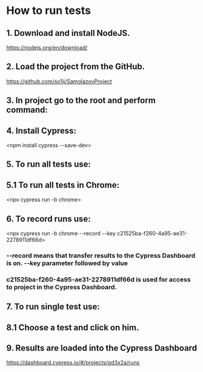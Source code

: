 #  How to run tests

## 1. Download and install NodeJS.           
https://nodejs.org/en/download/

## 2. Load the project from the GitHub.       
https://github.com/so1ji/SamolazovProject

## 3. In project go to the root and perform command: 
<npm install>

## 4. Install Cypress: 
<npm install cypress --save-dev> 
 
## 5. To run all tests use: 
<npx cypress run>

##  5.1 To run all tests in Chrome: 
<npx cypress run -b chrome>

## 6. To record runs use:   
<npx cypress run -b chrome --record --key c21525ba-f260-4a95-ae31-2278911df66d>

### --record means that transfer results to the Cypress Dashboard is on. --key parameter followed by value
### c21525ba-f260-4a95-ae31-2278911df66d is used for access to project in the Cypress Dashboard.

## 7. To run single test use:  
<npx cypress open> 

##  8.1 Choose a test and click on him.

## 9. Results are loaded into the Cypress Dashboard 
https://dashboard.cypress.io/#/projects/gd3x2a/runs
